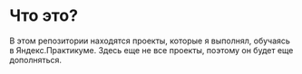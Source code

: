 # Что это?
В этом репозитории находятся проекты, которые я выполнял, обучаясь в Яндекс.Практикуме. Здесь еще не все проекты, поэтому он будет еще дополняться.
